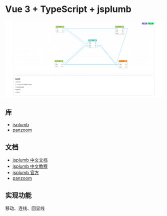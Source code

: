 # Vue 3 + TypeScript + jsplumb

<img src="./images/demo.png"></img>

## 库
- [jsplumb](https://www.npmjs.com/package/jsplumb)
- [panzoom](https://www.npmjs.com/package/panzoom)

## 文档

- [jsplumb 中文文档](https://wdd.js.org/jsplumb-chinese-tutorial/#/)
- [jsplumb 中文教程](https://www.cnblogs.com/xcj26/p/9870734.html)
- [jsplumb 官方](https://jsplumbtoolkit.com/)
- [panzoom](http://anvaka.github.io/panzoom/)

## 实现功能
移动、连线、回显线

